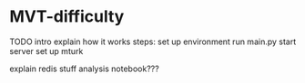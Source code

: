# MVT-difficulty
TODO
intro
explain how it works
steps:
  set up environment
  run main.py
  start server
  set up mturk
  
 explain redis stuff
 analysis notebook???
  
  
